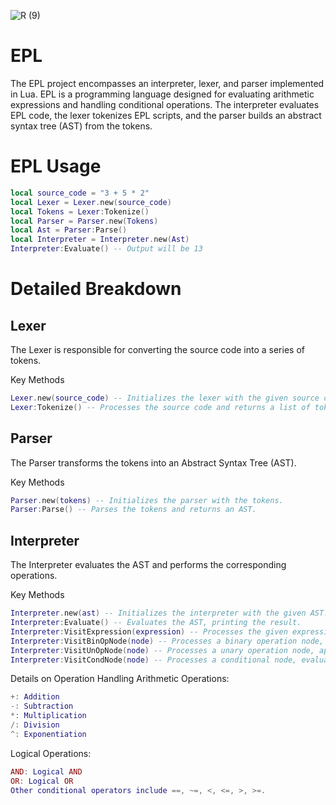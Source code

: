 ![R (9)](https://github.com/Parihsz/EPL/assets/65139606/539afae2-c848-4ee6-98bd-05e9e2db3aa7)

# EPL
The EPL project encompasses an interpreter, lexer, and parser implemented in Lua. EPL is a programming language designed for evaluating arithmetic expressions and handling conditional operations. The interpreter evaluates EPL code, the lexer tokenizes EPL scripts, and the parser builds an abstract syntax tree (AST) from the tokens.

# EPL Usage
```lua
local source_code = "3 + 5 * 2"
local Lexer = Lexer.new(source_code)
local Tokens = Lexer:Tokenize()
local Parser = Parser.new(Tokens)
local Ast = Parser:Parse()
local Interpreter = Interpreter.new(Ast)
Interpreter:Evaluate() -- Output will be 13
```

# Detailed Breakdown

## Lexer
The Lexer is responsible for converting the source code into a series of tokens.

Key Methods
```lua
Lexer.new(source_code) -- Initializes the lexer with the given source code.
Lexer:Tokenize() -- Processes the source code and returns a list of tokens.
```
## Parser
The Parser transforms the tokens into an Abstract Syntax Tree (AST).

Key Methods
```lua
Parser.new(tokens) -- Initializes the parser with the tokens.
Parser:Parse() -- Parses the tokens and returns an AST.
```
## Interpreter
The Interpreter evaluates the AST and performs the corresponding operations.

Key Methods
```lua
Interpreter.new(ast) -- Initializes the interpreter with the given AST.
Interpreter:Evaluate() -- Evaluates the AST, printing the result.
Interpreter:VisitExpression(expression) -- Processes the given expression node and returns the result.
Interpreter:VisitBinOpNode(node) -- Processes a binary operation node, performing the corresponding operation on its left and right children.
Interpreter:VisitUnOpNode(node) -- Processes a unary operation node, applying the operation to its child node.
Interpreter:VisitCondNode(node) -- Processes a conditional node, evaluating the corresponding logical operation.
```

Details on Operation Handling
Arithmetic Operations:

```lua
+: Addition
-: Subtraction
*: Multiplication
/: Division
^: Exponentiation
```

Logical Operations:
```lua
AND: Logical AND
OR: Logical OR
Other conditional operators include ==, ~=, <, <=, >, >=.
```

